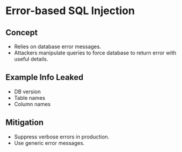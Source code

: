 # Error-based SQL Injection

## Concept
- Relies on database error messages.
- Attackers manipulate queries to force database to return error with useful details.

## Example Info Leaked
- DB version
- Table names
- Column names

## Mitigation
- Suppress verbose errors in production.
- Use generic error messages.
